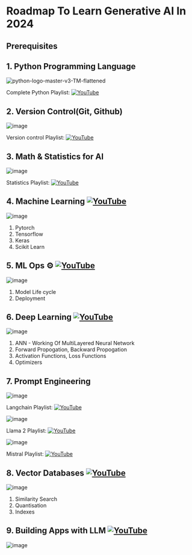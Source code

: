 # Roadmap To Learn Generative AI In 2024

## Prerequisites

## 1. Python Programming Language

![python-logo-master-v3-TM-flattened](https://user-images.githubusercontent.com/20041231/211717885-0b1e049b-f5b3-457d-ba7a-9345ec3aa39c.png)

Complete Python Playlist: [![YouTube](https://img.shields.io/badge/YouTube-Video-green)](https://www.youtube.com/playlist?list=PL-osiE80TeTskrapNbzXhwoFUiLCjGgY7)


## 2. Version Control(Git, Github)

![image](https://github.com/vinaygowdruu/GenAI/assets/147151223/b4320858-7e64-49ee-9f85-9447822f569f)

Version control Playlist: [![YouTube](https://img.shields.io/badge/YouTube-Video-green)](https://www.youtube.com/playlist?list=PL-osiE80TeTuRUfjRe54Eea17-YfnOOAx)


## 3. Math & Statistics for AI

![image](https://github.com/vinaygowdruu/GenAI/assets/147151223/fcb5851b-a173-4773-ae5f-ff6b1fe5ac93)


Statistics Playlist: [![YouTube](https://img.shields.io/badge/YouTube-Video-green)](https://www.youtube.com/@statquest)


## 4. Machine Learning   [![YouTube](https://img.shields.io/badge/YouTube-Video-green)](https://www.youtube.com/watch?v=i_LwzRVP7bg&list=PLWKjhJtqVAblStefaz_YOVpDWqcRScc2s)

![image](https://github.com/vinaygowdruu/GenAI/assets/147151223/2b2d3d42-6031-4a57-b6b2-bccfdbd30365)


1. Pytorch
2. Tensorflow
3. Keras
4. Scikit Learn


## 5. ML Ops ⚙️ [![YouTube](https://img.shields.io/badge/YouTube-Video-green)](https://www.youtube.com/@statquest)

![image](https://github.com/vinaygowdruu/GenAI/assets/147151223/2b47ff0e-dbcf-4d2c-8d68-fc1fc9e28444)



1. Model Life cycle
2. Deployment



## 6. Deep Learning [![YouTube](https://img.shields.io/badge/YouTube-Video-green)](https://www.youtube.com/watch?v=zxagGtF9MeU&list=PLblh5JKOoLUIxGDQs4LFFD--41Vzf-ME1)

![image](https://github.com/vinaygowdruu/GenAI/assets/147151223/0d8944da-c8f7-46d9-8d9d-cf2c36af7cd7)


1. ANN - Working Of MultiLayered Neural Network
2. Forward Propogation, Backward Propogation
3. Activation Functions, Loss Functions
4. Optimizers


## 7. Prompt Engineering

![image](https://github.com/vinaygowdruu/GenAI/assets/147151223/f2e6fc64-8c97-4866-9dbd-a0784a753456)


Langchain Playlist: [![YouTube](https://img.shields.io/badge/YouTube-Video-green)](https://www.youtube.com/watch?v=5-fc4Tlgmro&list=PLVEEucA9MYhOu89CX8H3MBZqayTbcCTMr)

![image](https://github.com/vinaygowdruu/GenAI/assets/147151223/ad7af33b-de2c-4bd2-876e-2d6ced3456a1)


Llama 2 Playlist:   [![YouTube](https://img.shields.io/badge/YouTube-Video-green)](https://www.youtube.com/watch?v=LslC2nKEEGU&list=PLVEEucA9MYhMkc4HvgHw-TvycgoMhADOI)

![image](https://github.com/vinaygowdruu/GenAI/assets/147151223/b84fd3ec-c7e6-4096-9d44-5e4240dff42a)


Mistral Playlist:   [![YouTube](https://img.shields.io/badge/YouTube-Video-green)](https://www.youtube.com/watch?v=MGr1V4LyGFA&list=PLVEEucA9MYhMD4lZRYZrQORojyioYN-Ue)


## 8. Vector Databases [![YouTube](https://img.shields.io/badge/YouTube-Video-green)](https://www.youtube.com/watch?v=AY62z7HrghY&list=PLIUOU7oqGTLhlWpTz4NnuT3FekouIVlqc)

![image](https://github.com/vinaygowdruu/GenAI/assets/147151223/b1133f2f-e557-4e76-8eea-29462d81344a)


1. Similarity Search
2. Quantisation
3. Indexes

## 9. Building Apps with LLM [![YouTube](https://img.shields.io/badge/YouTube-Video-green)](https://www.youtube.com/watch?v=NYSWn1ipbgg&list=PL-Y17yukoyy3zzoMJNkWQuogKbWGyBL-d)
![image](https://github.com/vinaygowdruu/GenAI/assets/147151223/af8f5ee4-f132-4d41-86c8-6cd2492d1fe2)











